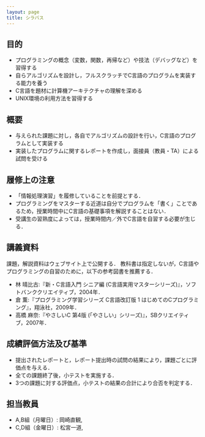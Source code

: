```yaml
---
layout: page
title: シラバス
---
```


## 目的

+ プログラミングの概念（変数，関数，再帰など）や技法（デバッグなど）を習得する
+ 自らアルゴリズムを設計し，フルスクラッチでC言語のプログラムを実装する能力を養う
+ C言語を題材に計算機アーキテクチャの理解を深める
+ UNIX環境の利用方法を習得する

## 概要

+ 与えられた課題に対し，各自でアルゴリズムの設計を行い，C言語のプログラムとして実装する
+ 実装したプログラムに関するレポートを作成し，面接員（教員・TA）による試問を受ける

## 履修上の注意

+ 「情報処理演習」を履修していることを前提とする．
+ プログラミングをマスターする近道は自分でプログラムを「書く」ことであるため，授業時間中にC言語の基礎事項を解説することはない．
+ 受講生の習熟度によっては，授業時間内／外でC言語を自習する必要が生じる．

## 講義資料

課題，解説資料はウェブサイト上で公開する．
教科書は指定しないが，C言語やプログラミングの自習のために，以下の参考図書を推薦する．

+ 林 晴比古:『新・C言語入門 シニア編 (C言語実用マスターシリーズ)』，ソフトバンククリエイティブ，2004年．
+ 倉 薫:『プログラミング学習シリーズ C言語改訂版 1 はじめてのCプログラミング』，翔泳社，2009年．
+ 高橋 麻奈:『やさしいC 第4版 (「やさしい」シリーズ)』，SBクリエイティブ，2007年．

## 成績評価方法及び基準

+ 提出されたレポートと，レポート提出時の試問の結果により，課題ごとに評価点を与える．
+ 全ての課題終了後，小テストを実施する．
+ 3つの課題に対する評価点，小テストの結果の合計により合否を判定する．

## 担当教員

+ A,B組（月曜日）: 岡崎直観,
+ C,D組（金曜日）: 松宮一道,
